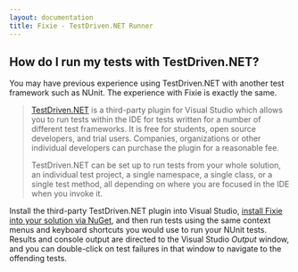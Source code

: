 ```yaml
---
layout: documentation
title: Fixie - TestDriven.NET Runner
---
```

## How do I run my tests with TestDriven.NET?

You may have previous experience using TestDriven.NET with another test framework such as NUnit.  The experience with Fixie is exactly the same.

> [TestDriven.NET](http://www.testdriven.net/) is a third-party plugin for Visual Studio which allows you to run tests within the IDE for tests written for a number of different test frameworks.  It is free for students, open source developers, and trial users.  Companies, organizations or other individual developers can purchase the plugin for a reasonable fee.
>
> TestDriven.NET can be set up to run tests from your whole solution, an individual test project, a single namespace, a single class, or a single test method, all depending on where you are focused in the IDE when you invoke it.

Install the third-party TestDriven.NET plugin into Visual Studio, [install Fixie into your solution via NuGet](../quick-start), and then run tests using the same context menus and keyboard shortcuts you would use to run your NUnit tests.  Results and console output are directed to the Visual Studio *Output* window, and you can double-click on test failures in that window to navigate to the offending tests.